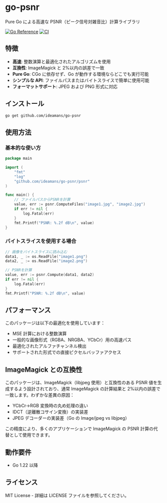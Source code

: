 # go-psnr

Pure Go による高速な PSNR（ピーク信号対雑音比）計算ライブラリ

[![Go Reference](https://pkg.go.dev/badge/github.com/ideamans/go-psnr.svg)](https://pkg.go.dev/github.com/ideamans/go-psnr)
[![CI](https://github.com/ideamans/go-psnr/actions/workflows/ci.yml/badge.svg)](https://github.com/ideamans/go-psnr/actions/workflows/ci.yml)

## 特徴

- **高速**: 整数演算と最適化されたアルゴリズムを使用
- **互換性**: ImageMagick と 2%以内の誤差で一致
- **Pure Go**: CGo に依存せず、Go が動作する環境ならどこでも実行可能
- **シンプルな API**: ファイルパスまたはバイトスライスで簡単に使用可能
- **フォーマットサポート**: JPEG および PNG 形式に対応

## インストール

```bash
go get github.com/ideamans/go-psnr
```

## 使用方法

### 基本的な使い方

```go
package main

import (
    "fmt"
    "log"
    "github.com/ideamans/go-psnr/psnr"
)

func main() {
    // ファイルパスからPSNRを計算
    value, err := psnr.ComputeFiles("image1.jpg", "image2.jpg")
    if err != nil {
        log.Fatal(err)
    }
    fmt.Printf("PSNR: %.2f dB\n", value)
}
```

### バイトスライスを使用する場合

```go
// 画像をバイトスライスに読み込む
data1, _ := os.ReadFile("image1.png")
data2, _ := os.ReadFile("image2.png")

// PSNRを計算
value, err := psnr.Compute(data1, data2)
if err != nil {
    log.Fatal(err)
}
fmt.Printf("PSNR: %.2f dB\n", value)
```

## パフォーマンス

このパッケージは以下の最適化を使用しています：

- MSE 計算における整数演算
- 一般的な画像形式（RGBA、NRGBA、YCbCr）用の高速パス
- 最適化されたアルファチャンネル検出
- サポートされた形式での直接ピクセルバッファアクセス

## ImageMagick との互換性

このパッケージは、ImageMagick（libjpeg 使用）と互換性のある PSNR 値を生成するよう設計されており、通常 ImageMagick の計算結果と 2%以内の誤差で一致します。わずかな差異の原因：

- YCbCr→RGB 変換時の丸め処理の違い
- IDCT（逆離散コサイン変換）の実装差
- JPEG デコーダーの実装差（Go の Image/jpeg vs libjpeg）

この精度により、多くのアプリケーションで ImageMagick の PSNR 計算の代替として使用できます。

## 動作要件

- Go 1.22 以降

## ライセンス

MIT License - 詳細は LICENSE ファイルを参照してください。
